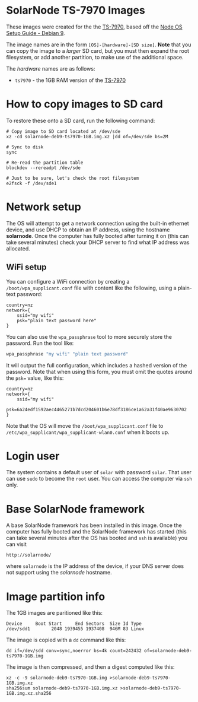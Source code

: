 # SolarNode TS-7970 Images

These images were created for the the [TS-7970][1], based 
off the [Node OS Setup Guide - Debian 9][2].

The image names are in the form `[OS]-[hardware]-[SD size]`. **Note**
that you can copy the image to a _larger_ SD card, but you must then
expand the root filesystem, or add another partition, to make use of
the additional space.

The *hardware* names are as follows:

 * `ts7970` - the 1GB RAM version of the [TS-7970][1]
 	
# How to copy images to SD card

To restore these onto a SD card, run the following command:

	# Copy image to SD card located at /dev/sde
	xz -cd solarnode-deb9-ts7970-1GB.img.xz |dd of=/dev/sde bs=2M
	
	# Sync to disk
	sync
	
	# Re-read the partition table
	blockdev --rereadpt /dev/sde
	
	# Just to be sure, let's check the root filesystem
	e2fsck -f /dev/sde1

# Network setup

The OS will attempt to get a network connection using the built-in
ethernet device, and use DHCP to obtain an IP address, using the hostname
**solarnode**. Once the computer has fully booted after turning it on (this
can take several minutes) check your DHCP server to find what IP address was
allocated.

## WiFi setup

You can configure a WiFi connection by creating a `/boot/wpa_supplicant.conf` file
with content like the following, using a plain-text password:

```
country=nz
network={
	ssid="my wifi"
	psk="plain text password here"
}
```

You can also use the `wpa_passphrase` tool to more securely store the password. Run the 
tool like:

```sh
wpa_passphrase "my wifi" "plain text password"
```

It will output the full configuration, which includes a hashed version of the password.
Note that when using this form, you must omit the quotes around the `psk=` value, like
this:

```
country=nz
network={
	ssid="my wifi"
	psk=6a24edf1592aec4465271b7dcd204601b6e78df3186ce1a62a31f40ae9630702
}
```

Note that the OS will move the `/boot/wpa_supplicant.conf` file to 
`/etc/wpa_supplicant/wpa_supplicant-wlan0.conf` when it boots up. 

# Login user

The system contains a default user of `solar` with password `solar`. That user can
use `sudo` to become the `root` user. You can access the computer via `ssh` only.

# Base SolarNode framework

A base SolarNode framework has been installed in this image. Once the computer has
fully booted and the SolarNode framework has started (this can take several minutes
after the OS has booted and `ssh` is available) you can visit

	http://solarnode/

where `solarnode` is the IP address of the device, if your DNS server does not
support using the _solarnode_ hostname.

# Image partition info

The 1GB images are paritioned like this:

```
Device     Boot Start     End Sectors  Size Id Type
/dev/sdd1        2048 1939455 1937408  946M 83 Linux
```

The image is copied with a `dd` command like this:

```
dd if=/dev/sdd conv=sync,noerror bs=4k count=242432 of=solarnode-deb9-ts7970-1GB.img
```

The image is then compressed, and then a digest computed like this:

```
xz -c -9 solarnode-deb9-ts7970-1GB.img >solarnode-deb9-ts7970-1GB.img.xz
sha256sum solarnode-deb9-ts7970-1GB.img.xz >solarnode-deb9-ts7970-1GB.img.xz.sha256
```

  [1]: https://www.embeddedarm.com/products/TS-7970
  [2]: https://github.com/SolarNetwork/solarnetwork/wiki/Node-OS-Setup-Guide-Debian-9
